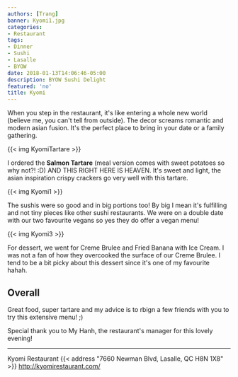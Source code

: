 ```yaml
---
authors: [Trang]
banner: Kyomi1.jpg
categories:
- Restaurant
tags:
- Dinner
- Sushi
- Lasalle
- BYOW
date: 2018-01-13T14:06:46-05:00
description: BYOW Sushi Delight
featured: 'no'
title: Kyomi
---
```


When you step in the restaurant, it's like entering a whole new world (believe me, you can't tell from outside). The decor screams romantic and modern asian fusion. It's the perfect place to bring in your date or a family gathering. 

{{< img KyomiTartare >}}

I ordered the **Salmon Tartare** (meal version comes with sweet potatoes so why not?! :D) AND THIS RIGHT HERE IS HEAVEN. It's sweet and light, the asian inspiration crispy crackers go very well with this tartare.  

{{< img Kyomi1 >}}

The sushis were so good and in big portions too! By big I mean it's fulfilling and not tiny pieces like other sushi restaurants. We were on a double date with our two favourite vegans so yes they do offer a vegan menu! 

{{< img Kyomi3 >}}

For dessert, we went for Creme Brulee and Fried Banana with Ice Cream. 
I was not a fan of how they overcooked the surface of our Creme Brulee. I tend to be a bit picky about this dessert since it's one of my favourite hahah. 

## Overall

Great food, super tartare and my advice is to rbign a few friends with you to try this extensive menu! ;) 

Special thank you to My Hanh, the restaurant's manager for this lovely evening! 

---

Kyomi Restaurant
{{< address "7660 Newman Blvd, Lasalle, QC H8N 1X8" >}}
http://kyomirestaurant.com/
